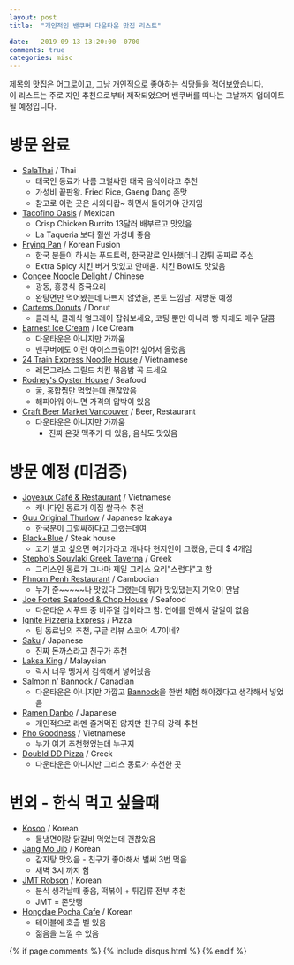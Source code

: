 ```yaml
---
layout: post
title:  "개인적인 밴쿠버 다운타운 맛집 리스트"

date:   2019-09-13 13:20:00 -0700
comments: true
categories: misc
---
```


제목의 맛집은 어그로이고, 그냥 개인적으로 좋아하는 식당들을 적어보았습니다.  
이 리스트는 주로 지인 추천으로부터 제작되었으며 밴쿠버를 떠나는 그날까지 업데이트 될 예정입니다.

# 방문 완료
- [SalaThai](https://goo.gl/maps/uy7DM7YUYCkPndKy7) / Thai
   - 태국인 동료가 나름 그럴싸한 태국 음식이라고 추천
   - 가성비 끝판왕. Fried Rice, Gaeng Dang 존맛
   - 참고로 이런 곳은 사와디캅~ 하면서 들어가야 간지임
- [Tacofino Oasis](https://goo.gl/maps/9Y3rxW1nHm1m2VKd6) / Mexican
   - Crisp Chicken Burrito 13달러 배부르고 맛있음
   - La Taqueria 보다 훨씬 가성비 좋음
- [Frying Pan](https://goo.gl/maps/dsvWtto6NqJxdCGD7) / Korean Fusion
   - 한국 분들이 하시는 푸드트럭, 한국말로 인사했더니 감튀 공짜로 주심
   - Extra Spicy 치킨 버거 맛있고 안매움. 치킨 Bowl도 맛있음
- [Congee Noodle Delight](https://goo.gl/maps/fTqwBCUrWUUMeJww5) / Chinese
   - 광동, 홍콩식 중국요리
   - 완탕면만 먹어봤는데 나쁘지 않았음, 본토 느낌남. 재방문 예정
- [Cartems Donuts](https://goo.gl/maps/YcTWk8gMQvfKsewQA) / Donut
   - 클래식, 클래식 얼그레이 잡숴보세요, 코팅 뿐만 아니라 빵 자체도 매우 달콤
- [Earnest Ice Cream](https://goo.gl/maps/vctt6XtvoCC3nePX6) / Ice Cream
   - 다운타운은 아니지만 가까움
   - 밴쿠버에도 이런 아이스크림이?! 싶어서 올렸음
- [24 Train Express Noodle House](https://goo.gl/maps/YFYERSjTUDAwzPSq7) / Vietnamese
   - 레몬그라스 그릴드 치킨 볶음밥 꼭 드세요
- [Rodney's Oyster House](https://goo.gl/maps/nfLmp8hzDuefSFDf7) / Seafood
   - 굴, 홍합찜만 먹었는데 괜찮았음
   - 해피아워 아니면 가격의 압박이 있음
- [Craft Beer Market Vancouver](https://goo.gl/maps/YWBRX3VWdKXkyNxs8) / Beer, Restaurant
   - 다운타운은 아니지만 가까움
      - 진짜 온갖 맥주가 다 있음, 음식도 맛있음

# 방문 예정 (미검증)
- [Joyeaux Café & Restaurant](https://goo.gl/maps/FeMAD7CN263qaRWG8) / Vietnamese
   - 캐나다인 동료가 이집 쌀국수 추천
- [Guu Original Thurlow](https://goo.gl/maps/DP6gx6cu5Z9FenFt9) / Japanese Izakaya
   - 한국분이 그럴싸하다고 그랬는데여
- [Black+Blue](https://goo.gl/maps/qrGtZosFZXff5M4R8) / Steak house
   - 고기 썰고 싶으면 여기가라고 캐나다 현지인이 그랬음, 근데 $ 4개임
- [Stepho's Souvlaki Greek Taverna](https://goo.gl/maps/5vETLVAyRSXhSAyHA) / Greek
   - 그리스인 동료가 그나마 제일 그리스 요리"스럽다"고 함
- [Phnom Penh Restaurant](https://goo.gl/maps/yucsAbuw2Gytet9v6) / Cambodian
   - 누가 준~~~~~나 맛있다 그랬는데 뭐가 맛있댔는지 기억이 안남
- [Joe Fortes Seafood & Chop House](https://goo.gl/maps/Z7SdRKnRNQerbvAm8) / Seafood
   - 다운타운 시푸드 중 비주얼 갑이라고 함. 연애를 안해서 갈일이 없음
- [Ignite Pizzeria Express](https://goo.gl/maps/fAJwuyVUYsMZsEsw6) / Pizza
   - 팀 동료님의 추천, 구글 리뷰 스코어 4.7이네?
- [Saku](https://goo.gl/maps/vVSkNvwXYKTcmdmH8) / Japanese
   - 진짜 돈까스라고 친구가 추천
- [Laksa King](https://goo.gl/maps/qww7e32YqQP745Pa9) / Malaysian
   - 락사 너무 땡겨서 검색해서 넣어놨음
- [Salmon n' Bannock](https://goo.gl/maps/A6FV5Mc42xV4LLfs6) / Canadian
   - 다운타운은 아니지만 가깝고 [Bannock](https://en.wikipedia.org/wiki/Bannock_(food))을 한번 체험 해야겠다고 생각해서 넣었음
- [Ramen Danbo](https://goo.gl/maps/xHEcQ8kvtmdHc7ny7) / Japanese
   - 개인적으로 라멘 즐겨먹진 않지만 친구의 강력 추천
- [Pho Goodness](https://goo.gl/maps/x7xsWu4HyWfcJ97u8) / Vietnamese
   - 누가 여기 추천했었는데 누구지
- [Doubld DD Pizza](https://goo.gl/maps/ky44UqbsiYcpDNtU9) / Greek
   - 다운타운은 아니지만 그리스 동료가 추천한 곳
   
# 번외 - 한식 먹고 싶을때
- [Kosoo](https://goo.gl/maps/gcfXrwWjmYZjwAav5) / Korean
   - 물냉면이랑 닭갈비 먹었는데 괜찮았음
- [Jang Mo Jib](https://goo.gl/maps/bTTAPFXq5pwqU3P77) / Korean
   - 감자탕 맛있음 - 친구가 좋아해서 벌써 3번 먹음
   - 새벽 3시 까지 함
- [JMT Robson](https://goo.gl/maps/j5NW6T7wy14gre7LA) / Korean
   - 분식 생각날때 좋음, 떡볶이 + 튀김류 전부 추천
   - JMT = 존맛탱
- [Hongdae Pocha Cafe](https://goo.gl/maps/Tx2vGNKn3pxCqEry5) / Korean
   - 테이블에 호출 벨 있음
   - 젊음을 느낄 수 있음

{% if page.comments %}
{% include disqus.html %}
{% endif %}
